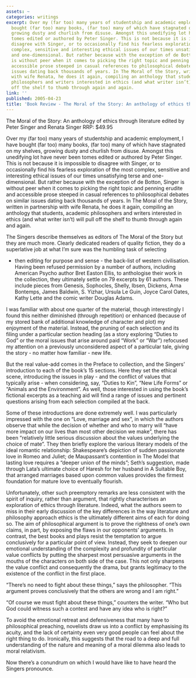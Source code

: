 ```yaml
---
assets: ~
categories: writings
excerpt: Over my (far too) many years of studentship and academic employment, I have
  bought (far too) many books, (far too) many of which have stagnated on my shelves,
  growing dusty and churlish from disuse. Amongst this unedifying lot have never been
  tomes edited or authored by Peter Singer. This is not because it is impossible to
  disagree with Singer, or to occasionally find his fearless exploration of the most
  complex, sensitive and interesting ethical issues of our times unsatisfying terse
  and one-dimensional. But rather because with the exception of de Botton, Singer
  is without peer when it comes to picking the right topic and penning erudite and
  accessible prose steeped in casual references to philosophical debates on similar
  issues dating back thousands of years. In The Moral of the Story, written in partnership
  with wife Renata, he does it again, compiling an anthology that students, academic
  philosophers and writers interested in ethics (and what writer isn’t) will pull
  off the shelf to thumb through again and again.
link: ''
published: 2005-04-23
title: 'Book Review - The Moral of the Story: An anthology of ethics through literature'
---
```

The Moral of the Story: An anthology of ethics through literature edited
by Peter Singer and Renata Singer RRP: $49.95

Over my (far too) many years of studentship and academic
employment, I have bought (far too) many books, (far too) many of which
have stagnated on my shelves, growing dusty and churlish from disuse.
Amongst this unedifying lot have never been tomes edited or authored by
Peter Singer. This is not because it is impossible to disagree with
Singer, or to occasionally find his fearless exploration of the most
complex, sensitive and interesting ethical issues of our times
unsatisfying terse and one-dimensional. But rather because with the
exception of de Botton, Singer is without peer when it comes to picking
the right topic and penning erudite and accessible prose steeped in
casual references to philosophical debates on similar issues dating back
thousands of years. In The Moral of the Story, written in partnership
with wife Renata, he does it again, compiling an anthology that
students, academic philosophers and writers interested in ethics (and
what writer isn’t) will pull off the shelf to thumb through again and
again.

The Singers describe themselves as editors of The Moral of the Story but
they are much more. Clearly dedicated readers of quality fiction, they
do a superlative job at what I’m sure was the humbling task of selecting
- then editing for purpose and sense - the back-list of western
civilisation. Having been refused permission by a number of authors,
including American Psycho author Bret Easton Ellis, to anthologise their
work in the collection, they ultimately settle on 79 excerpts by 61
authors. These include pieces from Genesis, Sophocles, Shelly, Ibsen,
Dickens, Arna Bontemps, James Baldwin, S. Yizhar, Ursula Le Guin, Joyce
Carol Oates, Kathy Lette and the comic writer Douglas Adams.

I was familiar with about one quarter of the material, though
interestingly I found this neither diminished (through repetition) or
enhanced (because of my stored bank of additional knowledge of character
and plot) my enjoyment of the material. Instead, the pruning of each
selection and its filing under a particular section heading (as a story
exploring “Duties to God” or the moral issues that arise around paid
“Work” or “War”) refocused my attention on a previously unconsidered
aspect of a particular tale, giving the story - no matter how familiar -
new life.

But the real value-add comes in the Preface to collection, and the
Singers’ introduction to each of the book’s 15 sections. Here they set
the ethical scene, introducing the issues in play - and the conflict of
values that typically arise - when considering, say, “Duties to Kin”,
“New Life Forms” or “Animals and the Environment”. As well, those
interested in using the book’s fictional excerpts as a teaching aid will
find a range of issues and pertinent questions arising from each
selection compiled at the back.

Some of these introductions are done extremely well. I was particularly
impressed with the one on “Love, marriage and sex”, in which the authors
observe that while the decision of whether and who to marry will “have
more impact on our lives than most other decision we make”, there has
been “relatively little serious discussion about the values underlying
the choice of mate”. They then briefly explore the various literary
models of the ideal romantic relationship: Shakespeare’s depiction of
sudden passionate love in Romeo and Juliet; de Maupassant’s contention
in The Model that lasting love requires a “deeper union of the minds”;
Seth’s suggestion, made through Lata’s ultimate choice of Haresh for her
husband in A Suitable Boy, that arranged marriages based upon common
values provides the firmest foundation for mature love to eventually
flourish.

Unfortunately, other such preemptory remarks are less consistent with
the spirit of inquiry, rather than argument, that rightly characterises
an exploration of ethics through literature. Indeed, what the authors
seem to miss in their early discussion of the key differences in the way
literature and philosophy approach ethics is the ultimately different
aims of each for doing so. The aim of philosophical argument is to prove
the rightness of one’s own claims, in part, by exposing the flaws in our
opponents’ arguments. In contrast, the best books and plays resist the
temptation to argue conclusively for a particular point of view.
Instead, they seek to deepen our emotional understanding of the
complexity and profundity of particular value conflicts by putting the
sharpest most persuasive arguments in the mouths of the characters on
both side of the case. This not only sharpens the value conflict and
consequently the drama, but grants legitimacy to the existence of the
conflict in the first place.

“There’s no need to fight about these things,” says the philosopher.
“This argument proves conclusively that the others are wrong and I am
right.”

“Of course we must fight about these things,” counters the writer. “Who
but God could witness such a contest and have any idea who is right?”

To avoid the emotional retreat and defensiveness that many have to
philosophical preaching, novelists draw us into a conflict by
emphasising its acuity, and the lack of certainty even very good people
can feel about the right thing to do. Ironically, this suggests that the
road to a deep and full understanding of the nature and meaning of a
moral dilemma also leads to moral relativism.

Now there’s a conundrum on which I would have like to have heard the
Singers pronounce.